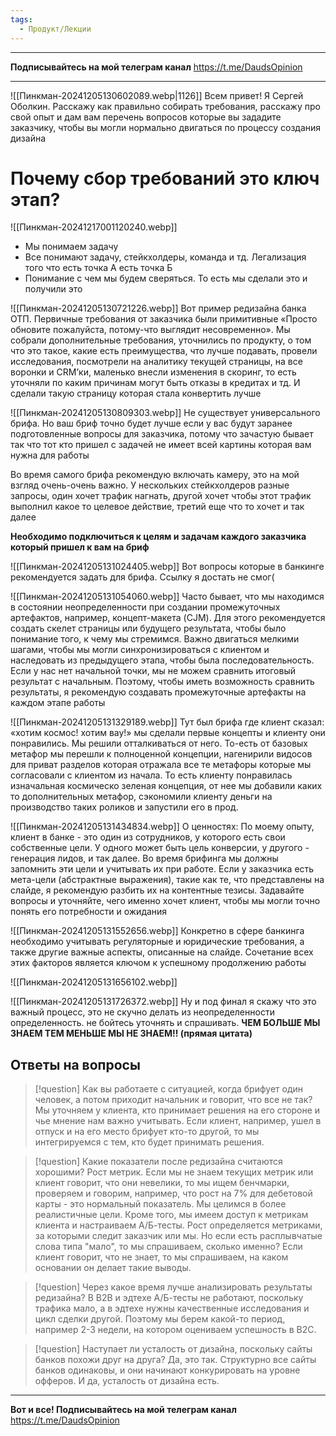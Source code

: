 ```yaml
---
tags:
  - Продукт/Лекции
---
```


---
**Подписывайтесь на мой телеграм канал** https://t.me/DaudsOpinion

---

![[Пинкман-20241205130602089.webp|1126]]
Всем привет! Я Сергей Оболкин. Расскажу как правильно собирать требования, расскажу про свой опыт и дам вам перечень вопросов которые вы зададите заказчику, чтобы вы могли нормально двигаться по процессу создания дизайна

# Почему сбор требований это ключ этап?

![[Пинкман-20241217001120240.webp]]

- Мы понимаем задачу
- Все понимают задачу, стейкхолдеры, команда и тд. Легализация того что есть точка А есть точка Б
- Понимание с чем мы будем сверяться. То есть мы сделали это и получили это


![[Пинкман-20241205130721226.webp]]
Вот пример редизайна банка ОТП. Первичные требования от заказчика были примитивные «Просто обновите пожалуйста, потому-что выглядит несовременно». Мы собрали дополнительные требования, уточнились по продукту, о том что это такое, какие есть преимущества, что лучше подавать, провели исследования, посмотрели на аналитику текущей страницы, на все воронки и CRM’ки, маленько внесли изменения в скоринг, то есть уточняли по каким причинам могут быть отказы в кредитах и тд. И сделали такую страницу которая стала конвертить лучше

![[Пинкман-20241205130809303.webp]]
Не существует универсального брифа. Но ваш бриф точно будет лучше если у вас будут заранее подготовленные вопросы для заказчика, потому что зачастую бывает так что тот кто пришел с задачей не имеет всей картины которая вам нужна для работы

Во время самого брифа рекомендую включать камеру, это на мой взгляд очень-очень важно. У нескольких стейкхолдеров разные запросы, один хочет трафик нагнать, другой хочет чтобы этот трафик выполнил какое то целевое действие, третий еще что то хочет и так далее 

**Необходимо подключиться к целям и задачам каждого заказчика который пришел к вам на бриф**

![[Пинкман-20241205131024405.webp]]
Вот вопросы которые в банкинге рекомендуется задать для брифа. 
Ссылку я достать не смог(

![[Пинкман-20241205131054060.webp]]
Часто бывает, что мы находимся в состоянии неопределенности при создании промежуточных артефактов, например, концепт-макета (CJM). Для этого рекомендуется создать скелет страницы или будущего результата, чтобы было понимание того, к чему мы стремимся. Важно двигаться мелкими шагами, чтобы мы могли синхронизироваться с клиентом и наследовать из предыдущего этапа, чтобы была последовательность. Если у нас нет начальной точки, мы не можем сравнить итоговый результат с начальным. Поэтому, чтобы иметь возможность сравнить результаты, я рекомендую создавать промежуточные артефакты на каждом этапе работы

![[Пинкман-20241205131329189.webp]]
Тут был брифа где клиент сказал: «хотим космос! хотим вау!» мы сделали первые концепты и клиенту они понравились. Мы решили отталкиваться от него. То-есть от базовых метафор мы перешли к полноценной концепции, нагенирили видосов для приват разделов которая отражала все те метафоры которые мы согласовали с клиентом из начала. То есть клиенту понравилась изначальная космическо зеленая концепция, от нее мы добавили каких то дополнительных метафор, сэкономили клиенту деньги на производство таких роликов и запустили его в прод.

![[Пинкман-20241205131434834.webp]]
О ценностях: По моему опыту, клиент в банке - это один из сотрудников, у которого есть свои собственные цели. У одного может быть цель конверсии, у другого - генерация лидов, и так далее. Во время брифинга мы должны запомнить эти цели и учитывать их при работе. Если у заказчика есть мета-цели (абстрактные выражения), такие как те, что представлены на слайде, я рекомендую разбить их на контентные тезисы. Задавайте вопросы и уточняйте, чего именно хочет клиент, чтобы мы могли точно понять его потребности и ожидания

![[Пинкман-20241205131552656.webp]]
Конкретно в сфере банкинга необходимо учитывать регуляторные и юридические требования, а также другие важные аспекты, описанные на слайде. Сочетание всех этих факторов является ключом к успешному продолжению работы

![[Пинкман-20241205131656102.webp]]

![[Пинкман-20241205131726372.webp]]
Ну и под финал я скажу что это важный процесс, это не скучно делать из неопределенности определенность. не бойтесь уточнять и спрашивать. **ЧЕМ БОЛЬШЕ МЫ ЗНАЕМ ТЕМ МЕНЬШЕ МЫ НЕ ЗНАЕМ!! (прямая цитата)**

## Ответы на вопросы 
> [!question] Как вы работаете с ситуацией, когда брифует один человек, а потом приходит начальник и говорит, что все не так? 
Мы уточняем у клиента, кто принимает решения на его стороне и чье мнение нам важно учитывать. Если клиент, например, ушел в отпуск и на его место брифует кто-то другой, то мы интегрируемся с тем, кто будет принимать решения.

> [!question] Какие показатели после редизайна считаются хорошими?
>  Рост метрик. Если мы не знаем текущих метрик или клиент говорит, что они невелики, то мы ищем бенчмарки, проверяем и говорим, например, что рост на 7% для дебетовой карты - это нормальный показатель. Мы целимся в более реалистичные цели. Кроме того, мы имеем доступ к метрикам клиента и настраиваем А/Б-тесты. Рост определяется метриками, за которыми следит заказчик или мы. Но если есть расплывчатые слова типа "мало", то мы спрашиваем, сколько именно? Если клиент говорит, что не знает, то мы спрашиваем, на каком основании он делает такие выводы. 

> [!question] Через какое время лучше анализировать результаты редизайна?
> В B2B и эдтехе А/Б-тесты не работают, поскольку трафика мало, а в эдтехе нужны качественные исследования и цикл сделки другой. Поэтому мы берем какой-то период, например 2-3 недели, на котором оцениваем успешность в B2C. 

> [!question] Наступает ли усталость от дизайна, поскольку сайты банков похожи друг на друга?
> Да, это так. Структурно все сайты банков одинаковы, и они начинают конкурировать на уровне офферов. И да, усталость от дизайна есть. 

---

**Вот и все! Подписывайтесь на мой телеграм канал** https://t.me/DaudsOpinion
